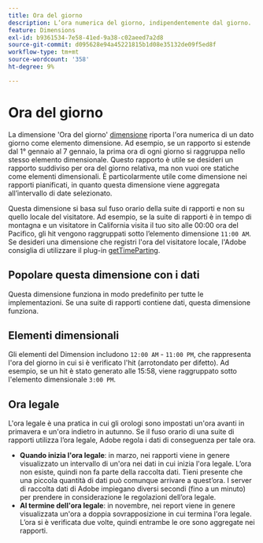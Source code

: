 ```yaml
---
title: Ora del giorno
description: L’ora numerica del giorno, indipendentemente dal giorno.
feature: Dimensions
exl-id: b9361534-7e58-41ed-9a38-c02aeed7a2d8
source-git-commit: d095628e94a45221815b1d08e35132de09f5ed8f
workflow-type: tm+mt
source-wordcount: '358'
ht-degree: 9%

---
```


# Ora del giorno

La dimensione &#39;Ora del giorno&#39; [dimensione](overview.md) riporta l&#39;ora numerica di un dato giorno come elemento dimensione. Ad esempio, se un rapporto si estende dal 1° gennaio al 7 gennaio, la prima ora di ogni giorno si raggruppa nello stesso elemento dimensionale. Questo rapporto è utile se desideri un rapporto suddiviso per ora del giorno relativa, ma non vuoi ore statiche come elementi dimensionali. È particolarmente utile come dimensione nei rapporti pianificati, in quanto questa dimensione viene aggregata all’intervallo di date selezionato.

Questa dimensione si basa sul fuso orario della suite di rapporti e non su quello locale del visitatore. Ad esempio, se la suite di rapporti è in tempo di montagna e un visitatore in California visita il tuo sito alle 00:00 ora del Pacifico, gli hit vengono raggruppati sotto l’elemento dimensione `11:00 AM`. Se desideri una dimensione che registri l&#39;ora del visitatore locale, l&#39;Adobe consiglia di utilizzare il plug-in [getTimeParting](/help/implement/vars/plugins/gettimeparting.md).

## Popolare questa dimensione con i dati

Questa dimensione funziona in modo predefinito per tutte le implementazioni. Se una suite di rapporti contiene dati, questa dimensione funziona.

## Elementi dimensionali

Gli elementi del Dimension includono `12:00 AM` - `11:00 PM`, che rappresenta l&#39;ora del giorno in cui si è verificato l&#39;hit (arrotondato per difetto). Ad esempio, se un hit è stato generato alle 15:58, viene raggruppato sotto l&#39;elemento dimensionale `3:00 PM`.

## Ora legale

L&#39;ora legale è una pratica in cui gli orologi sono impostati un&#39;ora avanti in primavera e un&#39;ora indietro in autunno. Se il fuso orario di una suite di rapporti utilizza l’ora legale, Adobe regola i dati di conseguenza per tale ora.

* **Quando inizia l&#39;ora legale**: in marzo, nei rapporti viene in genere visualizzato un intervallo di un&#39;ora nei dati in cui inizia l&#39;ora legale. L’ora non esiste, quindi non fa parte della raccolta dati. Tieni presente che una piccola quantità di dati può comunque arrivare a quest’ora. I server di raccolta dati di Adobe impiegano diversi secondi (fino a un minuto) per prendere in considerazione le regolazioni dell’ora legale.
* **Al termine dell&#39;ora legale**: in novembre, nei report viene in genere visualizzata un&#39;ora a doppia sovrapposizione in cui termina l&#39;ora legale. L’ora si è verificata due volte, quindi entrambe le ore sono aggregate nei rapporti.
